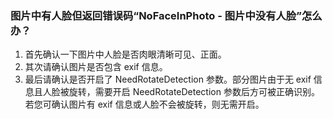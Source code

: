 ### 图片中有人脸但返回错误码“NoFaceInPhoto - 图片中没有人脸”怎么办？
1. 首先确认一下图片中人脸是否肉眼清晰可见、正面。
2. 其次请确认图片是否包含 exif 信息。
3. 最后请确认是否开启了 NeedRotateDetection 参数。部分图片由于无 exif 信息且人脸被旋转，需要开启 NeedRotateDetection 参数后方可被正确识别。若您可确认图片有 exif 信息或人脸不会被旋转，则无需开启。
